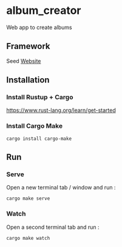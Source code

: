 # album_creator

Web app to create albums

## Framework

Seed [Website](https://seed-rs.org)

## Installation

### Install Rustup + Cargo
https://www.rust-lang.org/learn/get-started

### Install Cargo Make

	cargo install cargo-make

## Run

### Serve 

Open a new terminal tab / window and run :

	cargo make serve

### Watch 

Open a second terminal tab and run :

	cargo make watch
